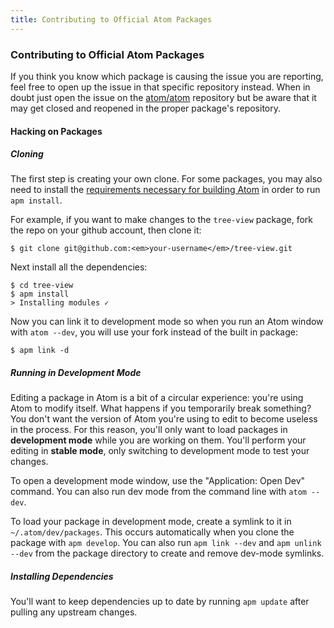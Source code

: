 ```yaml
---
title: Contributing to Official Atom Packages
---
```

### Contributing to Official Atom Packages

If you think you know which package is causing the issue you are reporting, feel free to open up the issue in that specific repository instead. When in doubt just open the issue on the [atom/atom](https://github.com/atom/atom) repository but be aware that it may get closed and reopened in the proper package's repository.

#### Hacking on Packages

##### Cloning

The first step is creating your own clone. For some packages, you may also need to install the [requirements necessary for building Atom](http://flight-manual.atom.io/hacking-atom/sections/hacking-on-atom-core/#building) in order to run `apm install`.

For example, if you want to make changes to the `tree-view` package, fork the repo on your github account, then clone it:

``` command-line
$ git clone git@github.com:<em>your-username</em>/tree-view.git
```

Next install all the dependencies:

``` command-line
$ cd tree-view
$ apm install
> Installing modules ✓
```

Now you can link it to development mode so when you run an Atom window with `atom --dev`, you will use your fork instead of the built in package:

``` command-line
$ apm link -d
```

##### Running in Development Mode

Editing a package in Atom is a bit of a circular experience: you're using Atom to modify itself. What happens if you temporarily break something? You don't want the version of Atom you're using to edit to become useless in the process. For this reason, you'll only want to load packages in **development mode** while you are working on them. You'll perform your editing in **stable mode**, only switching to development mode to test your changes.

To open a development mode window, use the "Application: Open Dev" command. You can also run dev mode from the command line with `atom --dev`.

To load your package in development mode, create a symlink to it in `~/.atom/dev/packages`. This occurs automatically when you clone the package with `apm develop`. You can also run `apm link --dev` and `apm unlink --dev` from the package directory to create and remove dev-mode symlinks.

##### Installing Dependencies

You'll want to keep dependencies up to date by running `apm update` after pulling any upstream changes.
